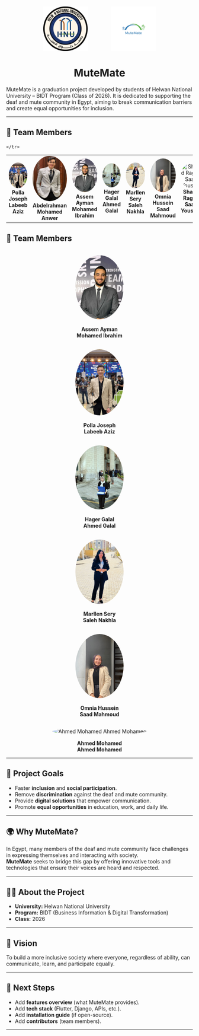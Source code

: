 <p align="center">
  <img src="assets/university_logo.png" alt="Helwan National University Logo" width="120" style="margin-right: 60px;"/>
  <img src="assets/app_logo.png" alt="MuteMate App Logo" width="120"/>
</p>

<h1 align="center">MuteMate</h1>
MuteMate is a graduation project developed by students of Helwan National University – BIDT Program (Class of 2026).  
It is dedicated to supporting the deaf and mute community in Egypt, aiming to break communication barriers and create equal opportunities for inclusion.
 
---
## 👥 Team Members  

<p align="center">
  <table>
    <tr>
      <td align="center">
        <img src="assets/polla.jpg" alt="Polla Joseph Labeeb Aziz" width="120" style="border-radius:50%;"/><br>
        <b>Polla Joseph<br>Labeeb Aziz</b>
      </td>
      <td align="center">
        <img src="assets/Abdelraman.jpg" alt="Abdelraman Mohamed " width="120" style="border-radius:50%;"/><br>
        <b>Abdelrahman Mohamed<br>Anwer</b>
      </td>
      <td align="center">
        <img src="assets/assem.jpg" alt="Assem Ayman Mohamed Ibrahim" width="120" style="border-radius:50%;"/><br>
        <b>Assem Ayman<br>Mohamed Ibrahim</b>
      </td>
      <td align="center">
        <img src="assets/hager.jpg" alt="Hager Galal Ahmed Galal" width="120" style="border-radius:50%;"/><br>
        <b>Hager Galal<br>Ahmed Galal</b>
      </td>
      <td align="center">
        <img src="assets/marllen.jpg" alt="Marllen Sery Saleh Nakhla" width="120" style="border-radius:50%;"/><br>
        <b>Marllen Sery<br>Saleh Nakhla</b>
      </td>
      <td align="center">
        <img src="assets/omnia.jpg" alt="Omnia Hussein Saad Mahmoud" width="120" style="border-radius:50%;"/><br>
        <b>Omnia Hussein<br>Saad Mahmoud</b>
      </td>
      <td align="center"> <img src="asstes/shahd.jpg" alt="Shahd Ragab Saad Youssef" width="120" style="border-radius:50%;"/><br> <b>Shahd Ragab Saad Youssef</b> </td>

    </tr>
  </table>
</p>

## 👥 Team Members  

<p align="center">
  <img src="assets/assem.jpg" alt="Assem Ayman Mohamed Ibrahim" width="130" style="border-radius:50%; margin:15px;"/><br>
  <b>Assem Ayman<br>Mohamed Ibrahim</b>
</p>

<p align="center">
  <img src="assets/polla.jpeg" alt="Polla Joseph Labeeb Aziz" width="130" style="border-radius:50%; margin:15px;"/><br>
  <b>Polla Joseph<br>Labeeb Aziz</b>
</p>

<p align="center">
  <img src="assets/hager.jpg" alt="Hager Galal Ahmed Galal" width="130" style="border-radius:50%; margin:15px;"/><br>
  <b>Hager Galal<br>Ahmed Galal</b>
</p>

<p align="center">
  <img src="assets/marllen.jpg" alt="Marllen Sery Saleh Nakhla" width="130" style="border-radius:50%; margin:15px;"/><br>
  <b>Marllen Sery<br>Saleh Nakhla</b>
</p>

<p align="center">
  <img src="assets/omnia.jpg" alt="Omnia Hussein Saad Mahmoud" width="130" style="border-radius:50%; margin:15px;"/><br>
  <b>Omnia Hussein<br>Saad Mahmoud</b>
</p>

<p align="center">
  <img src="assets/ahmed.jpg" alt="Ahmed Mohamed Ahmed Mohamed" width="130" style="border-radius:50%; margin:15px;"/><br>
  <b>Ahmed Mohamed<br>Ahmed Mohamed</b>
</p>


---

## 🎯 Project Goals  
- Faster **inclusion** and **social participation**.  
- Remove **discrimination** against the deaf and mute community.  
- Provide **digital solutions** that empower communication.  
- Promote **equal opportunities** in education, work, and daily life.  

---

## 🌍 Why MuteMate?  
In Egypt, many members of the deaf and mute community face challenges in expressing themselves and interacting with society.  
**MuteMate** seeks to bridge this gap by offering innovative tools and technologies that ensure their voices are heard and respected.  

---

## 👩‍🎓 About the Project  
- **University:** Helwan National University  
- **Program:** BIDT (Business Information & Digital Transformation)  
- **Class:** 2026  

---

## 🚀 Vision  
To build a more inclusive society where everyone, regardless of ability, can communicate, learn, and participate equally.  

---

## 📌 Next Steps  
- Add **features overview** (what MuteMate provides).  
- Add **tech stack** (Flutter, Django, APIs, etc.).  
- Add **installation guide** (if open-source).  
- Add **contributors** (team members).  

---
